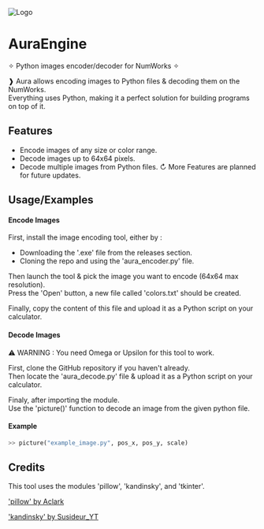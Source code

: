![Logo](https://zupimages.net/up/24/32/ci15.png)

# AuraEngine

✧ Python images encoder/decoder for NumWorks ✧

❱ Aura allows encoding images to Python files & decoding them on the NumWorks.          
Everything uses Python, making it a perfect solution for building programs on top of it.
## Features

- Encode images of any size or color range.
- Decode images up to 64x64 pixels.
- Decode multiple images from Python files.
↻ More Features are planned for future updates.
## Usage/Examples

#### Encode Images
First, install the image encoding tool, either by :
- Downloading the '.exe' file from the releases section.
- Cloning the repo and using the 'aura_encoder.py' file.


Then launch the tool & pick the image you want to encode (64x64 max resolution).        
Press the 'Open' button, a new file called 'colors.txt' should be created.

Finally, copy the content of this file and upload it as a Python script on your calculator.

#### Decode Images
⚠️ WARNING : You need Omega or Upsilon for this tool to work.

First, clone the GitHub repository if you haven't already.              
Then locate the 'aura_decode.py' file & upload it as a Python script on your calculator.

Finaly, after importing the module.                                         
Use the 'picture()' function to decode an image from the given python file.

#### Example
```python
>> picture("example_image.py", pos_x, pos_y, scale)
```
## Credits

This tool uses the modules 'pillow', 'kandinsky', and 'tkinter'.

['pillow' by Aclark](https://pypi.org/project/pillow/)

['kandinsky' by Susideur_YT](https://pypi.org/project/kandinsky/)
